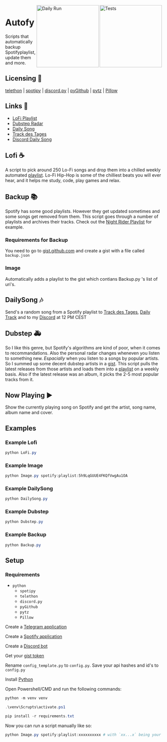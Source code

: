 <img src="https://github.com/raiden-e/autofy/workflows/Tests/badge.svg" alt="Tests" width="200" align="right"/>
<img src="https://github.com/raiden-e/autofy/workflows/Daily%20Run/badge.svg" alt="Daily Run" width="200" align="right"/>

# Autofy

Scripts that automatically backup Spotifyplaylist, update them and more.


## Licensing 🔑

[telethon](https://github.com/LonamiWebs/Telethon/blob/master/LICENSE) |
[spotipy](https://github.com/plamere/spotipy/blob/master/LICENSE.md) |
[discord.py](https://github.com/Rapptz/discord.py/blob/master/LICENSE) |
[pyGithub](https://github.com/PyGithub/PyGithub/blob/master/COPYING) |
[pytz](https://github.com/stub42/pytz/blob/master/LICENSE.txt) |
[Pillow](https://github.com/python-pillow/Pillow/blob/master/LICENSE)

## Links 📎

- [LoFi Playlist](https://open.spotify.com/playlist/5h9LqGUUE4FKQfVwgAu1OA)
- [Dubstep Radar](https://open.spotify.com/playlist/6XnpwiV7hkEUMh4UsMapm2)
- [Daily Song](http://t.me/Daily_Track)
- [Track des Tages](http://t.me/TrackDesTages)
- [Discord Daily Song](https://discord.gg/wDaVDtx)

## Lofi ☕

A script to pick around 250 Lo-Fi songs and drop them into a chilled weekly automated [playlist](https://open.spotify.com/playlist/5h9LqGUUE4FKQfVwgAu1OA).
Lo-Fi Hip-Hop is some of the chilliest beats you will ever hear, and it helps me study, code, play games and relax.

## Backup 📚

Spotify has some good playlists. However they get updated sometimes and some songs get removed from them. This script goes through a number of playlists and archives their tracks. Check out the [Night Rider Playlist](https://open.spotify.com/playlist/5p0qHPgujEMFGSRms689v8) for example.

### Requirements for Backup

You need to go to [gist.github.com](https://gist.github.com/) and create a gist with a file called `backup.json`

### Image

Automatically adds a playlist to the gist which contians Backup.py 's list of uri's.

## DailySong 🎶

Send's a random song from a Spotify playlist to
[Track des Tages](t.me/TrackDesTages),
[Daily Track](t.me/Daily_Track)
and to my
[Discord](https://discord.gg/wDaVDtx)
at 12 PM CEST

## Dubstep 🚑

So I like this genre, but Spotify's algorithms are kind of poor, when it comes to recommandations. Also the personal radar changes wheneven you listen to something new. _Espacially_ when you listen to a songs by popular artists. So I summed up some decent dubstep artists in a [gist](https://gist.github.com). This script pulls the latest releases from those artists and loads them into a [playlist](https://open.spotify.com/playlist/6XnpwiV7hkEUMh4UsMapm2) on a weekly basis. Also if the latest release was an album, it picks the 2-5 most popular tracks from it.

## Now Playing ▶

Show the currently playing song on Spotify and get the artist, song name, album name and cover.

## Examples

### Example Lofi

```powershell
python LoFi.py
```

### Example Image

```powershell
python Image.py spotify:playlist:5h9LqGUUE4FKQfVwgAu1OA
```

### Example DailySong

```powershell
python DailySong.py
```

### Example Dubstep

```powershell
python Dubstep.py
```

### Example Backup

```powershell
python Backup.py
```

## Setup

### Requirements

- `python`
  - `spotipy`
  - `telethon`
  - `discord.py`
  - `pyGithub`
  - `pytz`
  - `Pillow`

Create a [Telegram application](https://my.telegram.org/)

Create a [Spotify application](https://developer.spotify.com/dashboard/)

Create a [Discord bot](https://discord.com/developers)

Get your [gist token](https://github.com/settings/tokens/new)

Rename `config_template.py` to `config.py`.
Save your api hashes and id's to `config.py`

Install [Python](https://www.python.org/downloads/)

Open Powershell/CMD and run the following commands:

```powershell
python -m venv venv

.\venv\Scrupts\activate.ps1

pip install -r requirements.txt
```

Now you can run a script manually like so:

```powershell
python Image.py spotify:playlist:xxxxxxxxxx # with `xx...x` being your playlist id
```
